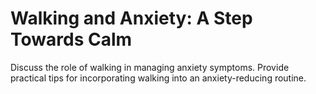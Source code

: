 # Walking and Anxiety: A Step Towards Calm

Discuss the role of walking in managing anxiety symptoms.
Provide practical tips for incorporating walking into an anxiety-reducing routine.
